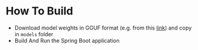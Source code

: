# How To Build
* Download model weights in GGUF format (e.g. from this [link](https://huggingface.co/TheBloke/CodeLlama-7B-Instruct-GGUF/blob/main/codellama-7b-instruct.Q6_K.gguf)) and copy in `models` folder
* Build And Run the Spring Boot application
